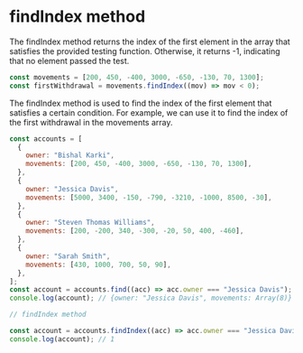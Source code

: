 # findIndex method

The findIndex method returns the index of the first element in the array that satisfies the provided testing function. Otherwise, it returns -1, indicating that no element passed the test.

```js
const movements = [200, 450, -400, 3000, -650, -130, 70, 1300];
const firstWithdrawal = movements.findIndex((mov) => mov < 0);
```

The findIndex method is used to find the index of the first element that satisfies a certain condition. For example, we can use it to find the index of the first withdrawal in the movements array.

```js
const accounts = [
  {
    owner: "Bishal Karki",
    movements: [200, 450, -400, 3000, -650, -130, 70, 1300],
  },
  {
    owner: "Jessica Davis",
    movements: [5000, 3400, -150, -790, -3210, -1000, 8500, -30],
  },
  {
    owner: "Steven Thomas Williams",
    movements: [200, -200, 340, -300, -20, 50, 400, -460],
  },
  {
    owner: "Sarah Smith",
    movements: [430, 1000, 700, 50, 90],
  },
];
const account = accounts.find((acc) => acc.owner === "Jessica Davis");
console.log(account); // {owner: "Jessica Davis", movements: Array(8)}

// findIndex method

const account = accounts.findIndex((acc) => acc.owner === "Jessica Davis");
console.log(account); // 1
```
